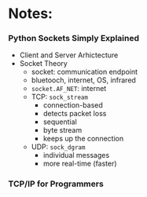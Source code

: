 # Notes:

### Python Sockets Simply Explained

- Client and Server Arhictecture
- Socket Theory
    - socket: communication endpoint
    - bluetooch, internet, OS, infrared
    - `socket.AF_NET`: internet
    - TCP: `sock_stream`
        - connection-based
        - detects packet loss
        - sequential
        - byte stream
        - keeps up the connection  
    - UDP: `sock_dgram` 
        - individual messages
        - more real-time (faster)

### TCP/IP for Programmers



